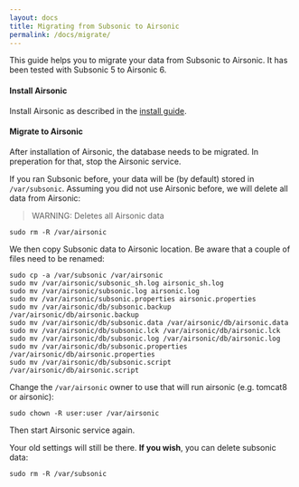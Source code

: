 ```yaml
---
layout: docs
title: Migrating from Subsonic to Airsonic
permalink: /docs/migrate/
---
```

This guide helps you to migrate your data from Subsonic to Airsonic. It has been tested with Subsonic 5 to Airsonic 6.

#### Install Airsonic

Install Airsonic as described in the [install guide](/docs/install).

#### Migrate to Airsonic

After installation of Airsonic, the database needs to be migrated. In preperation for that, stop the Airsonic service.

If you ran Subsonic before, your data will be (by default) stored in `/var/subsonic`. Assuming you did not use Airsonic before, we will delete all data from Airsonic:

> WARNING: Deletes all Airsonic data
```
sudo rm -R /var/airsonic
```

We then copy Subsonic data to Airsonic location. Be aware that a couple of files need to be renamed:

```
sudo cp -a /var/subsonic /var/airsonic
sudo mv /var/airsonic/subsonic_sh.log airsonic_sh.log
sudo mv /var/airsonic/subsonic.log airsonic.log
sudo mv /var/airsonic/subsonic.properties airsonic.properties
sudo mv /var/airsonic/db/subsonic.backup /var/airsonic/db/airsonic.backup
sudo mv /var/airsonic/db/subsonic.data /var/airsonic/db/airsonic.data
sudo mv /var/airsonic/db/subsonic.lck /var/airsonic/db/airsonic.lck
sudo mv /var/airsonic/db/subsonic.log /var/airsonic/db/airsonic.log
sudo mv /var/airsonic/db/subsonic.properties /var/airsonic/db/airsonic.properties
sudo mv /var/airsonic/db/subsonic.script /var/airsonic/db/airsonic.script
```

Change the `/var/airsonic` owner to use that will run airsonic (e.g. tomcat8 or airsonic):

```
sudo chown -R user:user /var/airsonic
```

Then start Airsonic service again.

Your old settings will still be there. **If you wish**, you can delete subsonic data:

```
sudo rm -R /var/subsonic
```
